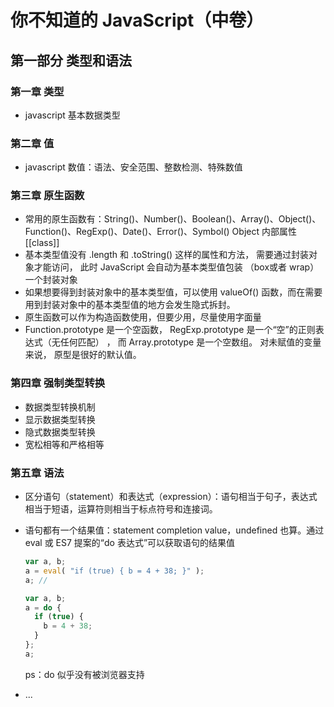 # 你不知道的 JavaScript（中卷）

## 第一部分 类型和语法

### 第一章 类型

- javascript 基本数据类型

### 第二章 值

- javascript 数值：语法、安全范围、整数检测、特殊数值

### 第三章 原生函数

- 常用的原生函数有：String()、Number()、Boolean()、Array()、Object()、Function()、RegExp()、Date()、Error()、Symbol()
Object 内部属性 [[class]]
- 基本类型值没有 .length 和 .toString() 这样的属性和方法， 需要通过封装对象才能访问， 此时 JavaScript 会自动为基本类型值包装 （box或者 wrap） 一个封装对象
- 如果想要得到封装对象中的基本类型值，可以使用 valueOf() 函数，而在需要用到封装对象中的基本类型值的地方会发生隐式拆封。
- 原生函数可以作为构造函数使用，但要少用，尽量使用字面量
- Function.prototype 是一个空函数， RegExp.prototype 是一个“空”的正则表达式（无任何匹配） ， 而 Array.prototype 是一个空数组。 对未赋值的变量来说， 原型是很好的默认值。

### 第四章 强制类型转换

- 数据类型转换机制
- 显示数据类型转换
- 隐式数据类型转换
- 宽松相等和严格相等

### 第五章 语法

- 区分语句（statement）和表达式（expression）：语句相当于句子，表达式相当于短语，运算符则相当于标点符号和连接词。
- 语句都有一个结果值：statement completion value，undefined 也算。通过 eval 或 ES7 提案的“do 表达式”可以获取语句的结果值

    ```js
    var a, b;
    a = eval( "if (true) { b = 4 + 38; }" );
    a; //
    ```

    ```js
    var a, b;
    a = do {
      if (true) {
        b = 4 + 38;
      }
    };
    a;
    ```

    ps：do 似乎没有被浏览器支持

- ...
